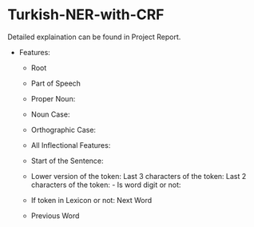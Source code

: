 # Turkish-NER-with-CRF
Detailed explaination can be found in Project Report.

 - Features: 

    - Root

    - Part of Speech
    
    - Proper Noun:
    
    - Noun Case:
    
    - Orthographic Case:
    
    - All Inflectional Features:
    
    - Start of the Sentence:
    
    - Lower version of the token: Last 3 characters of the token: Last 2 characters of the token: - Is word digit or not:
    
    - If token in Lexicon or not: Next Word
    
    - Previous Word
    
